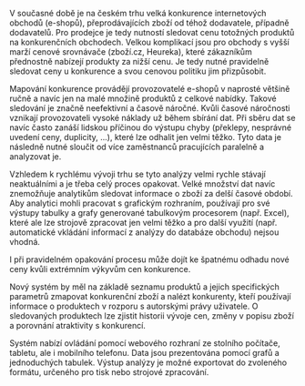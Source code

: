 V současné době je na českém trhu velká konkurence internetových obchodů
(e-shopů), přeprodávajících zboží od téhož dodavatele, případně dodavatelů. Pro
prodejce je tedy nutností sledovat cenu totožných produktů na konkurenčních
obchodech. Velkou komplikací jsou pro obchody s vyšší marží cenové srovnávače
(zboží.cz, Heureka), které zákazníkům přednostně nabízejí produkty za nižší
cenu. Je tedy nutné pravidelně sledovat ceny u konkurence a svou cenovou
politiku jim přizpůsobit.

Mapování konkurence provádějí provozovatelé e-shopů v naprosté většině ručně a
navíc jen na malé množině produktů z celkové nabídky. Takové sledování je
značně neefektivní a časově náročné. Kvůli časové náročnosti vznikají
provozovateli vysoké náklady už během sbírání dat. Při sběru dat se navíc často
zanáší lidskou příčinou do výstupu chyby (překlepy, nesprávné uvedení ceny,
duplicity, ...), které lze odhalit jen velmi těžko. Tyto data je následně nutné
sloučit od více zaměstnanců pracujících paralelně a analyzovat je.

Vzhledem k rychlému vývoji trhu se tyto analýzy velmi rychle stávají
neaktuálními a je třeba celý proces opakovat. Velké množství dat navíc
znemožňuje analytikům sledovat informace o zboží za delší časové období. Aby
analytici mohli pracovat s grafickým rozhraním, používají pro své výstupy
tabulky a grafy generované tabulkovým procesorem (např. Excel), které ale lze
strojově zpracovat jen velmi těžko a pro další využití (např. automatické
vkládání informací z analýzy do databáze obchodu) nejsou vhodná.

I při pravidelném opakování procesu může dojít ke špatnému odhadu nové ceny
kvůli extrémním výkyvům cen konkurence.

Nový systém by měl na základě seznamu produktů a jejich specifických parametrů
zmapovat konkurenční zboží a nalézt konkurenty, kteří používají informace o
produktech v rozporu s autorskými právy uživatele. O sledovaných produktech lze
zjistit historii vývoje cen, změny v popisu zboží a porovnání atraktivity s
konkurencí.

Systém nabízí ovládání pomocí webového rozhraní ze stolního počítače, tabletu,
ale i mobilního telefonu. Data jsou prezentována pomocí grafů a jednoduchých
tabulek. Výstup analýzy je možné exportovat do zvoleného formátu, určeného pro
tisk nebo strojové zpracování.
